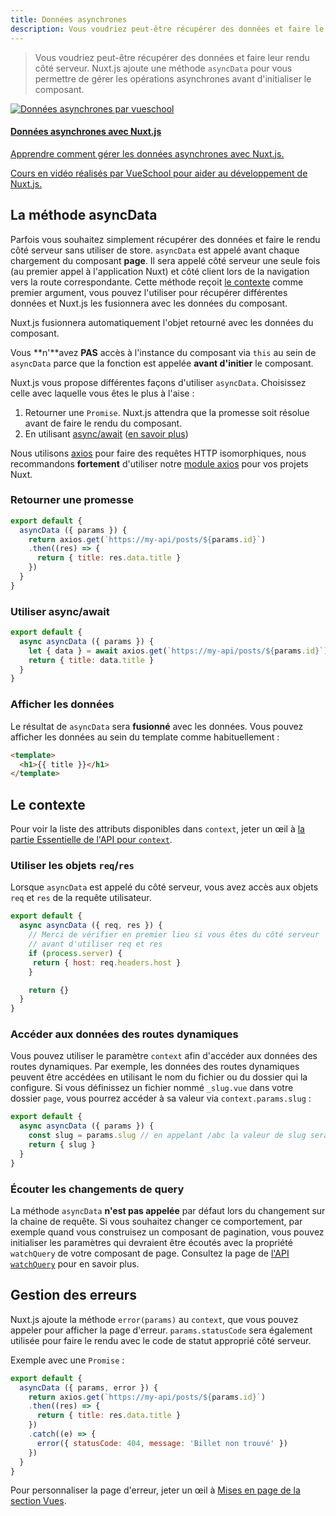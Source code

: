 ```yaml
---
title: Données asynchrones
description: Vous voudriez peut-être récupérer des données et faire le rendu côté serveur. Nuxt.js ajoute une méthode `asyncData` pour vous permettre de gérer les opérations asynchrones avant de définir les données du composant.
---
```


> Vous voudriez peut-être récupérer des données et faire leur rendu côté serveur. Nuxt.js ajoute une méthode `asyncData` pour vous permettre de gérer les opérations asynchrones avant d'initialiser le composant.

<div>
  <a href="https://vueschool.io/courses/async-data-with-nuxtjs?friend=nuxt" target="_blank" class="Promote">
    <img src="/async-data-with-nuxtjs.png" srcset="/async-data-with-nuxtjs-2x.png 2x" alt="Données asynchrones par vueschool"/>
    <div class="Promote__Content">
      <h4 class="Promote__Content__Title">Données asynchrones avec Nuxt.js</h4>
      <p class="Promote__Content__Description">Apprendre comment gérer les données asynchrones avec Nuxt.js.</p>
      <p class="Promote__Content__Signature">Cours en vidéo réalisés par VueSchool pour aider au développement de Nuxt.js.</p>
    </div>
  </a>
</div>

## La méthode asyncData

Parfois vous souhaitez simplement récupérer des données et faire le rendu côté serveur sans utiliser de store.
`asyncData` est appelé avant chaque chargement du composant **page**.
Il sera appelé côté serveur une seule fois (au premier appel à l'application Nuxt) et côté client lors de la navigation vers la route correspondante.
Cette méthode reçoit [le contexte](/api/context) comme premier argument, vous pouvez l'utiliser pour récupérer différentes données et Nuxt.js les fusionnera avec les données du composant.

Nuxt.js fusionnera automatiquement l'objet retourné avec les données du composant.

<div class="Alert Alert--orange">

Vous **n'**avez **PAS** accès à l'instance du composant via `this` au sein de `asyncData` parce que la fonction est appelée **avant d'initier** le composant.

</div>

Nuxt.js vous propose différentes façons d'utiliser `asyncData`. Choisissez celle avec laquelle vous êtes le plus à l'aise :

1. Retourner une `Promise`. Nuxt.js attendra que la promesse soit résolue avant de faire le rendu du composant.
2. En utilisant [async/await](https://github.com/lukehoban/ecmascript-asyncawait) ([en savoir plus](https://zeit.co/blog/async-and-await))

<div class="Alert Alert--grey">

Nous utilisons [axios](https://github.com/mzabriskie/axios) pour faire des requêtes HTTP isomorphiques, nous recommandons <strong>fortement</strong> d'utiliser notre [module axios](https://axios.nuxtjs.org/) pour vos projets Nuxt.

</div>

### Retourner une promesse

```js
export default {
  asyncData ({ params }) {
    return axios.get(`https://my-api/posts/${params.id}`)
    .then((res) => {
      return { title: res.data.title }
    })
  }
}
```

### Utiliser async/await

```js
export default {
  async asyncData ({ params }) {
    let { data } = await axios.get(`https://my-api/posts/${params.id}`)
    return { title: data.title }
  }
}
```


### Afficher les données

Le résultat de `asyncData` sera **fusionné** avec les données.
Vous pouvez afficher les données au sein du template comme habituellement :

```html
<template>
  <h1>{{ title }}</h1>
</template>
```

## Le contexte

Pour voir la liste des attributs disponibles dans `context`, jeter un œil à [la partie Essentielle de l'API pour `context`](/api/context).

### Utiliser les objets `req`/`res`

Lorsque `asyncData` est appelé du côté serveur, vous avez accès aux objets `req` et `res` de la requête utilisateur.

```js
export default {
  async asyncData ({ req, res }) {
    // Merci de vérifier en premier lieu si vous êtes du côté serveur
    // avant d'utiliser req et res
    if (process.server) {
     return { host: req.headers.host }
    }

    return {}
  }
}
```

### Accéder aux données des routes dynamiques

Vous pouvez utiliser le paramètre `context` afin d'accéder aux données des routes dynamiques.
Par exemple, les données des routes dynamiques peuvent être accédées en utilisant le nom du fichier ou du dossier qui la configure.
Si vous définissez un fichier nommé `_slug.vue` dans votre dossier `page`, vous pourrez accéder à sa valeur via `context.params.slug` :

```js
export default {
  async asyncData ({ params }) {
    const slug = params.slug // en appelant /abc la valeur de slug sera "abc"
    return { slug }
  }
}
```

### Écouter les changements de query

La méthode `asyncData` **n'est pas appelée** par défaut lors du changement sur la chaine de requête.
Si vous souhaitez changer ce comportement, par exemple quand vous construisez un composant de pagination,
vous pouvez initialiser les paramètres qui devraient être écoutés avec la propriété `watchQuery` de votre composant de page.
Consultez la page de [l'API `watchQuery`](/api/pages-watchquery) pour en savoir plus.

## Gestion des erreurs

Nuxt.js ajoute la méthode `error(params)` au `context`, que vous pouvez appeler pour afficher la page d'erreur. `params.statusCode` sera également utilisée pour faire le rendu avec le code de statut approprié côté serveur.

Exemple avec une `Promise` :

```js
export default {
  asyncData ({ params, error }) {
    return axios.get(`https://my-api/posts/${params.id}`)
    .then((res) => {
      return { title: res.data.title }
    })
    .catch((e) => {
      error({ statusCode: 404, message: 'Billet non trouvé' })
    })
  }
}
```

Pour personnaliser la page d'erreur, jeter un œil à [Mises en page de la section Vues](/guide/views#mises-en-page).
